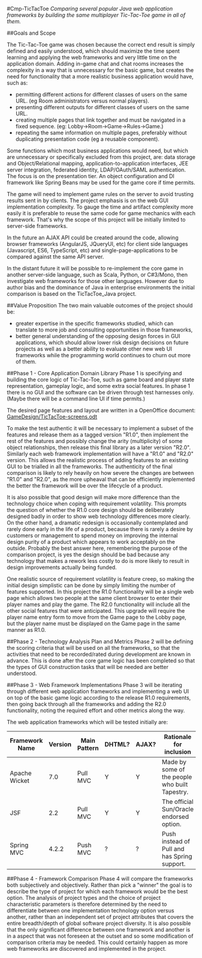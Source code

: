 #Cmp-TicTacToe
*Comparing several popular Java web application frameworks by building the same multiplayer Tic-Tac-Toe game in all of them.*

##Goals and Scope

The Tic-Tac-Toe game was chosen because the correct end result is simply defined and easily understood, which should maximize the time spent learning and applying the web frameworks and very little time on the application domain. Adding in-game chat and chat rooms increases the complexity in a way that is unnecessary for the basic game, but creates the need for functionality that a more realistic business application would have, such as:
 * permitting different actions for different classes of users on the same URL. (eg Room administrators versus normal players).
 * presenting different outputs for different classes of users on the same URL.
 * creating multiple pages that link together and must be navigated in a fixed sequence. (eg: Lobby->Room->Game->Rules->Game.)
 * repeating the same information on multiple pages, preferably without duplicating presentation code (eg a reusable component).

Some functions which most business applications would need, but which are unnecessary or specifically excluded from this project, are: data storage and Object/Relational mapping, application-to-application interfaces, JEE server integration, federated identity, LDAP/OAuth/SAML authentication. The focus is on the presentation tier. An object configuration and DI framework like Spring Beans may be used for the game core if time permits. 

The game will need to implement game rules on the server to avoid trusting results sent in by clients. The project emphasis is on the web GUI implementation complexity. To gauge the time and artifact complexity more easily it is preferable to reuse the same code for game mechanics with each framework. That's why the scope of this project will be initially limited to server-side frameworks.

In the future an AJAX API could be created around the code, allowing browser frameworks (AngularJS, JQueryUI, etc) for client side languages (Javascript, ES6, TypeScript, etc) and single-page-applications to be compared against the same API server.

In the distant future it will be possible to re-implement the core game in another server-side language, such as Scala, Python, or C#3/Mono, then investigate web frameworks for those other languages. However due to author bias and the dominance of Java in enterprise environments the initial comparison is based on the TicTacToe_Java project.

##Value Proposition
The two main valuable outcomes of the project should be:  
 * greater expertise in the specific frameworks studied, which can translate to more job and consulting opportunities in those frameworks,
 * better general understanding of the opposing design forces in GUI applications, which should allow lower risk design decisions on future projects as well as a better ability to evaluate other new web UI frameworks while the programming world continues to churn out more of them.

##Phase 1 - Core Application Domain Library
Phase 1 is specifying and building the core logic of Tic-Tac-Toe, such as game board and player state representation, gameplay logic, and some extra social features. In phase 1 there is no GUI and the software can be driven through test harnesses only. (Maybe there will be a command line UI if time permits.)

The desired page features and layout are written in a OpenOffice document:
  [GameDesign/TicTacToe-screens.odt](/blob/master/GameDesign/TicTacToe-screens.odt) 

To make the test authentic it will be necessary to implement a subset of the features and release them as a tagged version "R1.0", then implement the rest of the features and possibly change the arity (multiplicity) of some object relationships, then release this final library as a later version "R2.0". Similarly each web framework implementation will have a "R1.0" and "R2.0" version. This allows the realistic process of adding features to an existing GUI to be trialled in all the frameworks. The authenticity of the final comparison is likely to rely heavily on how severe the changes are between "R1.0" and "R2.0", as the more upheaval that can be efficiently implemented the better the framework will be over the lifecycle of a product. 

It is also possible that good design will make more difference than the technology choice when coping with requirement volatility. This prompts the question of whether the R1.0 core design should be deliberately designed badly in order to show web technology differences more clearly. On the other hand, a dramatic redesign is occasionally contemplated and rarely done early in the life of a product, because there is rarely a desire by customers or management to spend money on improving the internal design purity of a product which appears to work acceptably on the outside. Probably the best answer here, remembering the purpose of the comparison project, is yes the design should be bad because any technology that makes a rework less costly to do is more likely to result in design improvements actually being funded.

One realistic source of requirement volatility is feature creep, so making the initial design simplistic can be done by simply limiting the number of features supported. In this project the R1.0 functionality will be a single web page which allows two people at the same client browser to enter their player names and play the game. The R2.0 functionality will include all the other social features that were anticipated. This upgrade will require the player name entry form to move from the Game page to the Lobby page, but the player name must be displayed on the Game page in the same manner as R1.0.


##Phase 2 - Technology Analysis Plan and Metrics
Phase 2 will be defining the scoring criteria that will be used on all the frameworks, so that the activities that need to be recorded/rated during development are known in advance. This is done after the core game logic has been completed so that the types of GUI construction tasks that will be needed are better understood. 

##Phase 3 - Web Framework Implementations 
Phase 3 will be iterating through different web application frameworks and implementing a web UI on top of the basic game logic according to the release R1.0 requirements, then going back through all the frameworks and adding the R2.0 functionality, noting the required effort and other metrics along the way.

The web application frameworks which will be tested initially are:

| Framework Name | Version | Main Pattern | DHTML? | AJAX? | Rationale for inclusion | Examples |  
| ------------- |------- | ------------ | ------ | ----- | ----------------- | ----------------- |  
| Apache Wicket | 7.0 | Pull MVC | Y | Y | Made by some of the people who built Tapestry. | http://builtwithwicket.tumblr.com |  
| JSF 			| 2.2 | Pull MVC | Y | Y | The official Sun/Oracle endorsed option.| ? |  
| Spring MVC  | 4.2.2 | Push MVC | ? | ? | Push instead of Pull and has Spring support. | ? |

##Phase 4 - Framework Comparison
Phase 4 will compare the frameworks both subjectively and objectively. Rather than pick a "winner" the goal is to describe the type of project for which each framework would be the best option. The analysis of project types and the choice of project characteristic parameters is therefore determined by the need to differentiate between one implementation technology option versus another, rather than an independent set of project attributes that covers the entire breadth/depth of global software project diversity. 
It is also possible that the only significant difference between one framework and another is in a aspect that was not foreseen at the outset and so some modification of comparison criteria may be needed. This could certainly happen as more web frameworks are discovered and implemented in the project.
